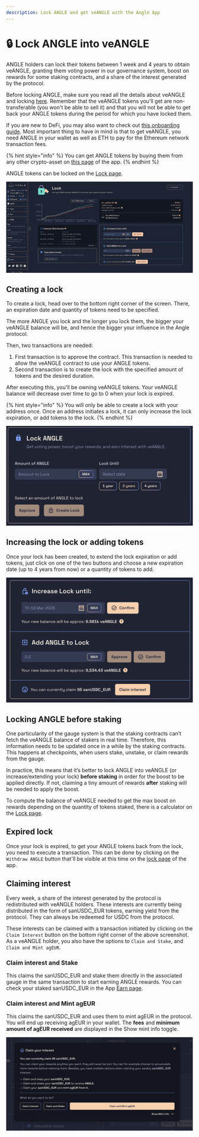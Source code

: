 ```yaml
---
description: Lock ANGLE and get veANGLE with the Angle App
---
```


# 🔒 Lock ANGLE into veANGLE

ANGLE holders can lock their tokens between 1 week and 4 years to obtain veANGLE, granting them voting power in our governance system, boost on rewards for some staking contracts, and a share of the interest generated by the protocol.

Before locking ANGLE, make sure you read all the details about veANGLE and locking [here](../../governance/veANGLE/). Remember that the veANGLE tokens you'll get are non-transferable (you won't be able to sell it) and that you will not be able to get back your ANGLE tokens during the period for which you have locked them.

If you are new to DeFi, you may also want to check out [this onboarding guide](../newbie.md). Most important thing to have in mind is that to get veANGLE, you need ANGLE in your wallet as well as ETH to pay for the Ethereum network transaction fees.

{% hint style="info" %}
You can get ANGLE tokens by buying them from any other crypto-asset on [this page](https://app.angle.money/#/buy) of the app.
{% endhint %}

ANGLE tokens can be locked on the [Lock page](https://app.angle.money/#/lock).

![ANGLE locking screen](/.gitbook/assets/angle-lock.png)

## Creating a lock

To create a lock, head over to the bottom right corner of the screen. There, an expiration date and quantity of tokens need to be specified.

The more ANGLE you lock and the longer you lock them, the bigger your veANGLE balance will be, and hence the bigger your influence in the Angle protocol.

Then, two transactions are needed:

1. First transaction is to approve the contract. This transaction is needed to allow the veANGLE contract to use your ANGLE tokens.
2. Second transaction is to create the lock with the specified amount of tokens and the desired duration.

After executing this, you'll be owning veANGLE tokens. Your veANGLE balance will decrease over time to go to 0 when your lock is expired.

{% hint style="info" %}
You will only be able to create a lock with your address once. Once an address initiates a lock, it can only increase the lock expiration, or add tokens to the lock.
{% endhint %}

![Locking veANGLE](/.gitbook/assets/locking-angle.png)

## Increasing the lock or adding tokens

Once your lock has been created, to extend the lock expiration or add tokens, just click on one of the two buttons and choose a new expiration date (up to 4 years from now) or a quantity of tokens to add.

![Modifying lock](/.gitbook/assets/modify-lock.png)

## Locking ANGLE before staking

One particularity of the gauge system is that the staking contracts can’t fetch the veANGLE balance of stakers in real time. Therefore, this information needs to be updated once in a while by the staking contracts. This happens at checkpoints, when users stake, unstake, or claim rewards from the gauge.

In practice, this means that it’s better to lock ANGLE into veANGLE (or increase/extending your lock) **before staking** in order for the boost to be applied directly. If not, claiming a tiny amount of rewards **after** staking will be needed to apply the boost.

To compute the balance of veANGLE needed to get the max boost on rewards depending on the quantity of tokens staked, there is a calculator on the [Lock page](https://app.angle.money/#/lock).

## Expired lock

Once your lock is expired, to get your ANGLE tokens back from the lock, you need to execute a transaction. This can be done by clicking on the `Withdraw ANGLE` button that'll be visible at this time on the [lock page](https://app.angle.money/#/lock) of the app.

## Claiming interest

Every week, a share of the interest generated by the protocol is redistributed with veANGLE holders. These interests are currently being distributed in the form of sanUSDC_EUR tokens, earning yield from the protocol. They can always be redeemed for USDC from the protocol.

These interests can be claimed with a transaction initiated by clicking on the `Claim Interest` button on the bottom right corner of the above screenshot. As a veANGLE holder, you also have the options to `Claim and Stake`, and `Claim and Mint agEUR`.

### Claim interest and Stake

This claims the sanUSDC_EUR and stake them directly in the associated gauge in the same transaction to start earning ANGLE rewards. You can check your staked sanUSDC_EUR in the App [Earn page](https://app.angle.money/#/earn).

### Claim interest and Mint agEUR

This claims the sanUSDC_EUR and uses them to mint agEUR in the protocol. You will end up receiving agEUR in your wallet. The **fees** and **minimum amount of agEUR received** are displayed in the Show mint info toggle.

![Claim interest modal](/.gitbook/assets/claim-interest.png)
